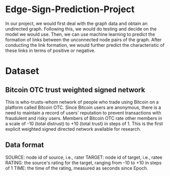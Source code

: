 # Edge-Sign-Prediction-Project
In our project, we would first deal with the graph data and obtain an undirected graph. Following this, we would do testing and decide on the model we would use. Then, we can use machine learning to predict the formation of links between the unconnected node pairs of the graph. After conducting the link formation, we would further predict the characteristic of these links in terms of positive or negative.

# Dataset
## Bitcoin OTC trust weighted signed network
This is who-trusts-whom network of people who trade using Bitcoin on a platform called Bitcoin OTC. Since Bitcoin users are anonymous, there is a need to maintain a record of users' reputation to prevent transactions with fraudulent and risky users. Members of Bitcoin OTC rate other members in a scale of -10 (total distrust) to +10 (total trust) in steps of 1. This is the first explicit weighted signed directed network available for research.
## Data format
SOURCE: node id of source, i.e., rater
TARGET: node id of target, i.e., ratee
RATING: the source's rating for the target, ranging from -10 to +10 in steps of 1
TIME: the time of the rating, measured as seconds since Epoch. 